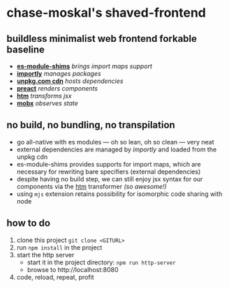 
# chase-moskal's shaved-frontend
## buildless minimalist web frontend forkable baseline

- [**es-module-shims**](https://github.com/guybedford/es-module-shims) *brings import maps support*
- [**importly**](https://github.com/chase-moskal/importly) *manages packages*
- [**unpkg.com cdn**](https://unpkg.com) *hosts dependencies*
- [**preact**](https://preactjs.com/) *renders components*
- [**htm**](https://github.com/developit/htm) *transforms jsx*
- [**mobx**](https://github.com/mobxjs/mobx) *observes state*

## no build, no bundling, no transpilation

- go all-native with es modules — oh so lean, oh so clean — very neat
- external dependencies are managed by *importly* and loaded from the unpkg cdn
- es-module-shims provides supports for import maps, which are necessary for rewriting bare specifiers (external dependencies)
- despite having no build step, we can still enjoy jsx syntax for our components via the [htm](https://github.com/developit/htm) transformer *(so awesome!)*
- using `mjs` extension retains possibility for isomorphic code sharing with node

## how to do

1. clone this project `git clone <GITURL>`
2. run `npm install` in the project
3. start the http server
	- start it in the project directory: `npm run http-server`
	- browse to http://localhost:8080
4. code, reload, repeat, profit
